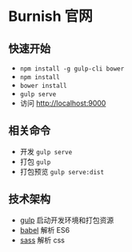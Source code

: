 # Burnish 官网

## 快速开始

* `npm install -g gulp-cli bower`
* `npm install`
* `bower install`
* `gulp serve`
* 访问 [http://localhost:9000](http://localhost:9000)

## 相关命令

* 开发 `gulp serve`
* 打包 `gulp`
* 打包预览 `gulp serve:dist`

## 技术架构

* [gulp](http://gulpjs.com/) 启动开发环境和打包资源
* [babel](http://babeljs.io/) 解析 ES6
* [sass](http://sass-lang.com/) 解析 css
